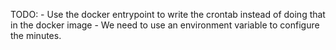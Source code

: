 TODO:
    - Use the docker entrypoint to write the crontab instead of doing that in the docker image
    - We need to use an environment variable to configure the minutes.